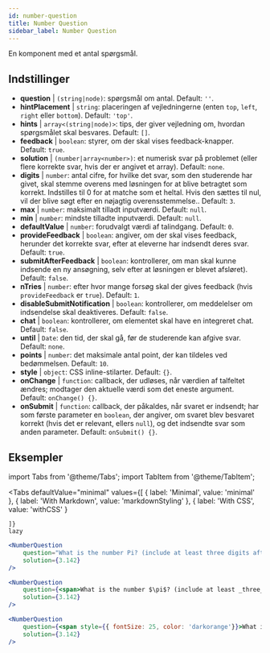 ```yaml
---
id: number-question 
title: Number Question
sidebar_label: Number Question
---
```


En komponent med et antal spørgsmål.

## Indstillinger

* __question__ | `(string|node)`: spørgsmål om antal. Default: `''`.
* __hintPlacement__ | `string`: placeringen af vejledningerne (enten `top`, `left`, `right` eller `bottom`). Default: `'top'`.
* __hints__ | `array<(string|node)>`: tips, der giver vejledning om, hvordan spørgsmålet skal besvares. Default: `[]`.
* __feedback__ | `boolean`: styrer, om der skal vises feedback-knapper. Default: `true`.
* __solution__ | `(number|array<number>)`: et numerisk svar på problemet (eller flere korrekte svar, hvis der er angivet et array). Default: `none`.
* __digits__ | `number`: antal cifre, for hvilke det svar, som den studerende har givet, skal stemme overens med løsningen for at blive betragtet som korrekt. Indstilles til 0 for at matche som et heltal. Hvis den sættes til nul, vil der blive søgt efter en nøjagtig overensstemmelse.. Default: `3`.
* __max__ | `number`: maksimalt tilladt inputværdi. Default: `null`.
* __min__ | `number`: mindste tilladte inputværdi. Default: `null`.
* __defaultValue__ | `number`: forudvalgt værdi af talindgang. Default: `0`.
* __provideFeedback__ | `boolean`: angiver, om der skal vises feedback, herunder det korrekte svar, efter at eleverne har indsendt deres svar. Default: `true`.
* __submitAfterFeedback__ | `boolean`: kontrollerer, om man skal kunne indsende en ny ansøgning, selv efter at løsningen er blevet afsløret). Default: `false`.
* __nTries__ | `number`: efter hvor mange forsøg skal der gives feedback (hvis `provideFeedback` er `true`). Default: `1`.
* __disableSubmitNotification__ | `boolean`: kontrollerer, om meddelelser om indsendelse skal deaktiveres. Default: `false`.
* __chat__ | `boolean`: kontrollerer, om elementet skal have en integreret chat. Default: `false`.
* __until__ | `Date`: den tid, der skal gå, før de studerende kan afgive svar. Default: `none`.
* __points__ | `number`: det maksimale antal point, der kan tildeles ved bedømmelsen. Default: `10`.
* __style__ | `object`: CSS inline-stilarter. Default: `{}`.
* __onChange__ | `function`: callback, der udløses, når værdien af talfeltet ændres; modtager den aktuelle værdi som det eneste argument. Default: `onChange() {}`.
* __onSubmit__ | `function`: callback, der påkaldes, når svaret er indsendt; har som første parameter en `boolean`, der angiver, om svaret blev besvaret korrekt (hvis det er relevant, ellers `null`), og det indsendte svar som anden parameter. Default: `onSubmit() {}`.


## Eksempler

import Tabs from '@theme/Tabs';
import TabItem from '@theme/TabItem';

<Tabs
    defaultValue="minimal"
    values={[
        { label: 'Minimal', value: 'minimal' },
        { label: 'With Markdown', value: 'markdownStyling' },
        { label: 'With CSS', value: 'withCSS' }
        
    ]}
    lazy
>

<TabItem value="minimal">

```jsx live
<NumberQuestion
    question="What is the number Pi? (include at least three digits after the decimal point)"
    solution={3.142}
/>
```
</TabItem>

<TabItem value="markdownStyling">

```jsx live
<NumberQuestion
    question={<span>What is the number $\pi$? (include at least _three_ digits after the decimal point)</span>}
    solution={3.142}
/>
```
</TabItem>

<TabItem value="withCSS">

```jsx live
<NumberQuestion
    question={<span style={{ fontSize: 25, color: 'darkorange'}}>What is the number PI - three digits after the period</span>}
    solution={3.142}
/>
```
</TabItem>

</Tabs>
